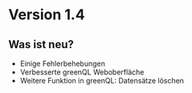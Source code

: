 # Version 1.4

## Was ist neu?

- Einige Fehlerbehebungen
- Verbesserte greenQL Weboberfläche
- Weitere Funktion in greenQL: Datensätze löschen
